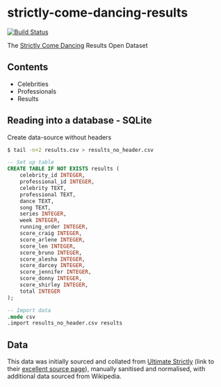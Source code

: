 # strictly-come-dancing-results

[![Build Status](https://travis-ci.org/mrwilson/strictly-come-dancing-results.svg?branch=master)](https://travis-ci.org/mrwilson/strictly-come-dancing-results)

The [Strictly Come Dancing](http://www.bbc.co.uk/strictlycomedancing/) Results Open Dataset

## Contents

 * Celebrities
 * Professionals
 * Results

## Reading into a database - SQLite

Create data-source without headers
```bash
$ tail -n+2 results.csv > results_no_header.csv
```

```sql
-- Set up table
CREATE TABLE IF NOT EXISTS results (
    celebrity_id INTEGER,
    professional_id INTEGER,
    celebrity TEXT,
    professional TEXT,
    dance TEXT,
    song TEXT,
    series INTEGER,
    week INTEGER,
    running_order INTEGER,
    score_craig INTEGER,
    score_arlene INTEGER,
    score_len INTEGER,
    score_bruno INTEGER,
    score_alesha INTEGER,
    score_darcey INTEGER,
    score_jennifer INTEGER,
    score_donny INTEGER,
    score_shirley INTEGER,
    total INTEGER
);

-- Import data
.mode csv
.import results_no_header.csv results
```

## Data

This data was initially sourced and collated from [Ultimate Strictly](http://www.ultimatestrictly.com/) (link to their [excellent source page](http://www.ultimatestrictly.com/acknowledgements/)), manually sanitised and normalised, with additional data sourced from Wikipedia.
